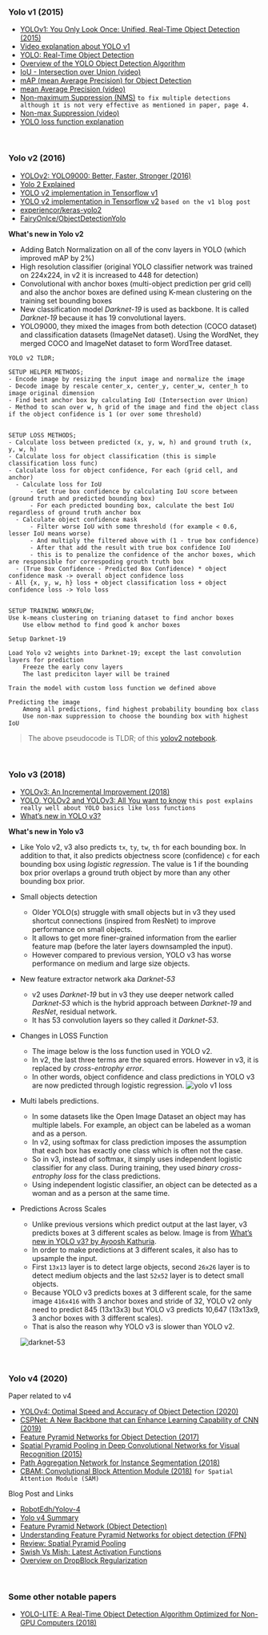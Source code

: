 ### Yolo v1 (2015)

- [YOLOv1: You Only Look Once: Unified, Real-Time Object Detection (2015)](https://arxiv.org/abs/1506.02640)  
- [Video explanation about YOLO v1](https://youtube.com/watch?v=n9_XyCGr-MI)
- [YOLO: Real-Time Object Detection](https://pjreddie.com/darknet/yolo/)  
- [Overview of the YOLO Object Detection Algorithm](https://medium.com/@ODSC/overview-of-the-yolo-object-detection-algorithm-7b52a745d3e0)
- [IoU - Intersection over Union (video)](https://youtu.be/XXYG5ZWtjj0)
- [mAP (mean Average Precision) for Object Detection](https://jonathan-hui.medium.com/map-mean-average-precision-for-object-detection-45c121a31173)
- [mean Average Precision (video)](https://youtu.be/FppOzcDvaDI)
- [Non-maximum Suppression (NMS)](https://towardsdatascience.com/non-maximum-suppression-nms-93ce178e177c) `to fix multiple detections although it is not very effective as mentioned in paper, page 4.`
- [Non-max Suppression (video)](https://youtu.be/YDkjWEN8jNA)
- [YOLO loss function explanation](https://stats.stackexchange.com/a/287497)

<br/>

### Yolo v2 (2016)
- [YOLOv2: YOLO9000: Better, Faster, Stronger (2016)](https://arxiv.org/abs/1612.08242)
- [Yolo 2 Explained](https://towardsdatascience.com/yolo2-walkthrough-with-examples-e40452ca265f)
- [YOLO v2 implementation in Tensorflow v1](https://fairyonice.github.io/Part_1_Object_Detection_with_Yolo_for_VOC_2014_data_anchor_box_clustering.html)
- [YOLO v2 implementation in Tensorflow v2](https://www.maskaravivek.com/post/yolov2/) `based on the v1 blog post`
- [experiencor/keras-yolo2](https://github.com/experiencor/keras-yolo2)
- [FairyOnIce/ObjectDetectionYolo](https://github.com/FairyOnIce/ObjectDetectionYolo)

**What's new in Yolo v2**
- Adding Batch Normalization on all of the conv layers in YOLO (which improved mAP by 2%)
- High resolution classifier (original YOLO classifier network was trained on 224x224, in v2 it is increased to 448 for detection)
- Convolutional with anchor boxes (multi-object prediction per grid cell) and also the anchor boxes are defined using K-mean clustering on the training set bounding boxes
- New classification model *Darknet-19* is used as backbone. It is called *Darknet-19* because it has 19 convolutional layers.
- YOLO9000, they mixed the images from both detection (COCO dataset) and classification datasets (ImageNet dataset). Using the WordNet, they merged COCO and ImageNet dataset to form WordTree dataset.

```
YOLO v2 TLDR;

SETUP HELPER METHODS;
- Encode image by resizing the input image and normalize the image
- Decode image by rescale center_x, center_y, center_w, center_h to image original dimension
- Find best anchor box by calculating IoU (Intersection over Union)
- Method to scan over w, h grid of the image and find the object class if the object confidence is 1 (or over some threshold)


SETUP LOSS METHODS;
- Calculate loss between predicted (x, y, w, h) and ground truth (x, y, w, h)
- Calculate loss for object classification (this is simple classification loss func)
- Calculate loss for object confidence, For each (grid cell, and anchor)
  - Calculate loss for IoU
      - Get true box confidence by calculating IoU score between (ground truth and predicted bounding box)
      - For each predicted bounding box, calculate the best IoU regardless of ground truth anchor box
  - Calculate object confidence mask
      - Filter worse IoU with some threshold (for example < 0.6, lesser IoU means worse)
      - And multiply the filtered above with (1 - true box confidence)
      - After that add the result with true box confidence IoU
      - this is to penalize the confidence of the anchor boxes, which are responsible for correspoding grouth truth box
  - (True Box Confidence - Predicted Box Confidence) * object confidence mask -> overall object confidence loss
- All {x, y, w, h} loss + object classification loss + object confidence loss -> Yolo loss


SETUP TRAINING WORKFLOW;
Use k-means clustering on trianing dataset to find anchor boxes  
    Use elbow method to find good k anchor boxes

Setup Darknet-19

Load Yolo v2 weights into Darknet-19; except the last convolution layers for prediction
    Freeze the early conv layers
    The last prediciton layer will be trained

Train the model with custom loss function we defined above

Predicting the image
    Among all predictions, find highest probability bounding box class
    Use non-max suppression to choose the bounding box with highest IoU
```

> The above pseudocode is TLDR; of this [yolov2 notebook](https://github.com/the-robot/deeplearning/blob/master/object-detection/yolo/yolov2.ipynb).

<br/>

### Yolo v3 (2018)
- [YOLOv3: An Incremental Improvement (2018)](https://arxiv.org/abs/1804.02767v1)
- [YOLO, YOLOv2 and YOLOv3: All You want to know](https://medium.com/@amrokamal_47691/yolo-yolov2-and-yolov3-all-you-want-to-know-7e3e92dc4899) `this post explains really well about YOLO basics like loss functions`
- [What’s new in YOLO v3?](https://towardsdatascience.com/yolo-v3-object-detection-53fb7d3bfe6b)

**What's new in Yolo v3**
- Like Yolo v2, v3 also predicts `tx`, `ty`, `tw`, `th` for each bounding box. In addition to that, it also predicts objectness score (confidence) `c` for each bounding box using *logistic regression*. The value is 1 if the bounding box prior overlaps a ground truth object by more than any other bounding box prior.
- Small objects detection
  - Older YOLO(s) struggle with small objects but in v3 they used shortcut connections (inspired from ResNet) to improve performance on small objects.
  - It allows to get more finer-grained information from the earlier feature map (before the later layers downsampled the input).
  - However compared to previous version, YOLO v3 has worse performance on medium and large size objects.
- New feature extractor network aka *Darknet-53*
  - v2 uses *Darknet-19* but in v3 they use deeper network called *Darknet-53* which is the hybrid approach between *Darknet-19* and *ResNet*, residual network.
  - It has 53 convolution layers so they called it *Darknet-53*.
- Changes in LOSS Function
  - The image below is the loss function used in YOLO v2.
  - In v2, the last three terms are the squared errors. However in v3, it is replaced by *cross-entrophy error*.
  - In other words, object confidence and class predictions in YOLO v3 are now predicted through logistic regression.
 ![yolo v1 loss](https://miro.medium.com/max/534/0*u4UXzV2E_opHIkNs.png)
- Multi labels predictions.
  - In some datasets like the Open Image Dataset an object may has multiple labels. For example, an object can be labeled as a woman and as a person.
  - In v2, using softmax for class prediction imposes the assumption that each box has exactly one class which is often not the case.
  - So in v3, instead of softmax, it simply uses independent logistic classifier for any class. During training, they used *binary cross-entrophy loss* for the class predictions.
  - Using independent logistic classifier, an object can be detected as a woman and as a person at the same time.
- Predictions Across Scales
  - Unlike previous versions which predict output at the last layer, v3 predicts boxes at 3 different scales as below. Image is from [What’s new in YOLO v3? by Ayoosh Kathuria](https://towardsdatascience.com/yolo-v3-object-detection-53fb7d3bfe6b).
  - In order to make predictions at 3 different scales, it also has to upsample the input.
  - First `13x13` layer is to detect large objects, second `26x26` layer is to detect medium objects and the last `52x52` layer is to detect small objects.
  - Because YOLO v3 predicts boxes at 3 different scale, for the same image `416x416` with 3 anchor boxes and stride of 32, YOLO v2 only need to predict 845 (13x13x3) but YOLO v3 predicts 10,647 (13x13x9, 3 anchor boxes with 3 different scales).
  - That is also the reason why YOLO v3 is slower than YOLO v2.
  
  ![darknet-53](https://miro.medium.com/max/1000/1*d4Eg17IVJ0L41e7CTWLLSg.png)
 

<br/>

### Yolo v4 (2020)
Paper related to v4
- [YOLOv4: Optimal Speed and Accuracy of Object Detection (2020)](https://arxiv.org/abs/2004.10934v1)
- [CSPNet: A New Backbone that can Enhance Learning Capability of CNN (2019)](https://arxiv.org/abs/1911.11929)
- [Feature Pyramid Networks for Object Detection (2017)](https://arxiv.org/abs/1612.03144)
- [Spatial Pyramid Pooling in Deep Convolutional Networks for Visual Recognition (2015)](https://arxiv.org/abs/1406.4729v4)
- [Path Aggregation Network for Instance Segmentation (2018)](https://arxiv.org/abs/1803.01534)
- [CBAM: Convolutional Block Attention Module (2018)](https://arxiv.org/abs/1807.06521v2) `for Spatial Attention Module (SAM)`

Blog Post and Links
- [RobotEdh/Yolov-4](https://github.com/RobotEdh/Yolov-4/)
- [Yolo v4 Summary](https://jonathan-hui.medium.com/yolov4-c9901eaa8e61)
- [Feature Pyramid Network (Object Detection)](https://towardsdatascience.com/review-fpn-feature-pyramid-network-object-detection-262fc7482610)
- [Understanding Feature Pyramid Networks for object detection (FPN)](https://jonathan-hui.medium.com/understanding-feature-pyramid-networks-for-object-detection-fpn-45b227b9106c)
- [Review: Spatial Pyramid Pooling](https://medium.com/analytics-vidhya/review-spatial-pyramid-pooling-1406-4729-bfc142988dd2)
- [Swish Vs Mish: Latest Activation Functions](https://krutikabapat.github.io/Swish-Vs-Mish-Latest-Activation-Functions/)
- [Overview on DropBlock Regularization](https://medium.com/swlh/overview-on-dropblock-regularization-b1b9590fd3c2)

<br/>

### Some other notable papers
- [YOLO-LITE: A Real-Time Object Detection Algorithm Optimized for Non-GPU Computers (2018)](https://arxiv.org/abs/1811.05588)
